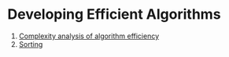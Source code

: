 # Developing Efficient Algorithms
1. [Complexity analysis of algorithm efficiency](./efficiency.md)
2. [Sorting](sorting.md)

